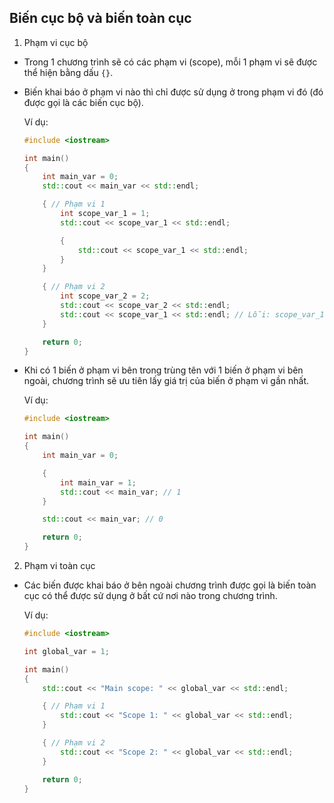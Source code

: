 ## Biến cục bộ và biến toàn cục

1. Phạm vi cục bộ
- Trong 1 chương trình sẽ có các phạm vi (scope), mỗi 1 phạm vi sẽ được thể hiện bằng dấu `{}`.
- Biến khai báo ở phạm vi nào thì chỉ được sử dụng ở trong phạm vi đó (đó được gọi là các biến cục bộ).

    Ví dụ:
    ```cpp
    #include <iostream> 

    int main()
    {
        int main_var = 0;
        std::cout << main_var << std::endl;

        { // Phạm vi 1
            int scope_var_1 = 1;
            std::cout << scope_var_1 << std::endl;

            {
                std::cout << scope_var_1 << std::endl;
            }
        }

        { // Phạm vi 2
            int scope_var_2 = 2;
            std::cout << scope_var_2 << std::endl;
            std::cout << scope_var_1 << std::endl; // Lỗi: scope_var_1 was not declared in this scope
        }

        return 0;
    }
    ```
- Khi có 1 biến ở phạm vi bên trong trùng tên với 1 biến ở phạm vi bên ngoài, chương trình sẽ ưu tiên lấy giá trị của biến ở phạm vi gần nhất.

    Ví dụ:
    ```cpp
    #include <iostream>

    int main()
    {
        int main_var = 0;

        {
            int main_var = 1;
            std::cout << main_var; // 1
        }

        std::cout << main_var; // 0

        return 0;
    }
    ```
2. Phạm vi toàn cục
- Các biến được khai báo ở bên ngoài chương trình được gọi là biến toàn cục có thể được sử dụng ở bất cứ nơi nào trong chương trình.

    Ví dụ:
    ```cpp
    #include <iostream>

    int global_var = 1;

    int main()
    {
        std::cout << "Main scope: " << global_var << std::endl;

        { // Phạm vi 1
            std::cout << "Scope 1: " << global_var << std::endl;
        }

        { // Phạm vi 2
            std::cout << "Scope 2: " << global_var << std::endl;
        }

        return 0;
    }
    ```
